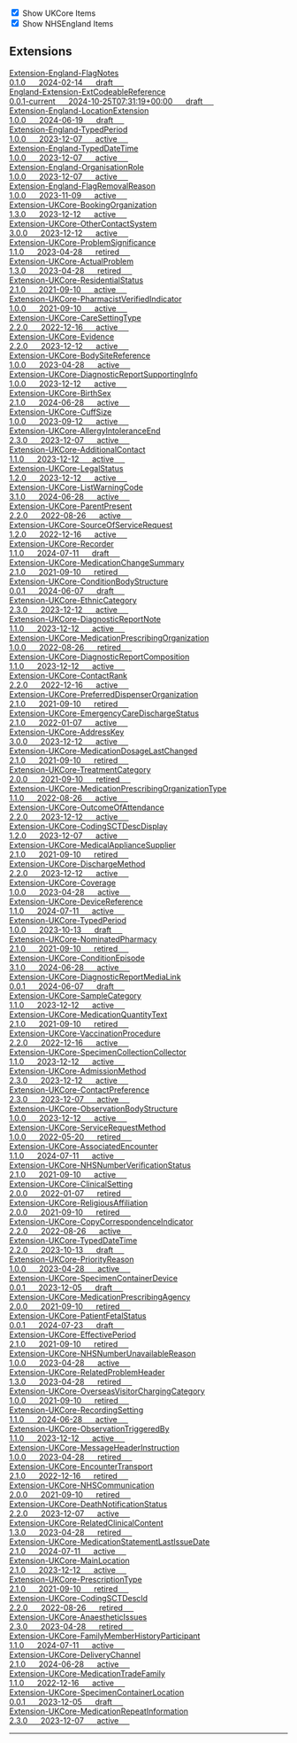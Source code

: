 <label>
    <input type="checkbox" id="ukcore-checkbox" checked>
    Show UKCore Items
    </label>
    <br>
    <label>
    <input type="checkbox" id="nhsengland-checkbox" checked>
    Show NHSEngland Items
    </label>

    
<script>
    const ukcoreCheckbox = document.getElementById('ukcore-checkbox');
    const nhsenglandCheckbox = document.getElementById('nhsengland-checkbox');

    ukcoreCheckbox.addEventListener('change', function() {
        const ukcoreItems = document.querySelectorAll('.ukcore');
        ukcoreItems.forEach(item => {
        if (ukcoreCheckbox.checked) {
            item.classList.remove('hidden');
        } else {
            item.classList.add('hidden');
        }
        });
    });

    nhsenglandCheckbox.addEventListener('change', function() {
        const nhsenglandItems = document.querySelectorAll('.nhsengland');
        nhsenglandItems.forEach(item => {
        if (nhsenglandCheckbox.checked) {
            item.classList.remove('hidden');
        } else {
            item.classList.add('hidden');
        }
        });
    });
    </script>

    
## Extensions


<a href="https://simplifier.net/NHS-England-Programme-Implementation-Guides/Extension-England-FlagNotes" class="child-title">
<div class="title">Extension-England-FlagNotes</div>
<div class="description">
  0.1.0 &nbsp;&nbsp;&nbsp;&nbsp;
  2024-02-14 &nbsp;&nbsp;&nbsp;&nbsp;
<span class="status draft">draft</span> &nbsp;&nbsp;&nbsp;&nbsp;
</div>
</a>
</div>

<a href="https://simplifier.net/NHS-England-Programme-Implementation-Guides/England-Extension-ExtCodeableReference" class="child-title">
<div class="title">England-Extension-ExtCodeableReference</div>
<div class="description">
  0.0.1-current &nbsp;&nbsp;&nbsp;&nbsp;
  2024-10-25T07:31:19+00:00 &nbsp;&nbsp;&nbsp;&nbsp;
<span class="status draft">draft</span> &nbsp;&nbsp;&nbsp;&nbsp;
</div>
</a>
</div>

<a href="https://simplifier.net/nhs-england-implementation-guide/Extension-England-LocationExtension" class="child-title">
<div class="title">Extension-England-LocationExtension</div>
<div class="description">
  1.0.0 &nbsp;&nbsp;&nbsp;&nbsp;
  2024-06-19 &nbsp;&nbsp;&nbsp;&nbsp;
<span class="status draft">draft</span> &nbsp;&nbsp;&nbsp;&nbsp;
</div>
</a>
</div>

<a href="https://simplifier.net/nhs-england-implementation-guide/Extension-England-TypedPeriod" class="child-title">
<div class="title">Extension-England-TypedPeriod</div>
<div class="description">
  1.0.0 &nbsp;&nbsp;&nbsp;&nbsp;
  2023-12-07 &nbsp;&nbsp;&nbsp;&nbsp;
<span class="status active">active</span> &nbsp;&nbsp;&nbsp;&nbsp;
</div>
</a>
</div>

<a href="https://simplifier.net/nhs-england-implementation-guide/Extension-England-TypedDateTime" class="child-title">
<div class="title">Extension-England-TypedDateTime</div>
<div class="description">
  1.0.0 &nbsp;&nbsp;&nbsp;&nbsp;
  2023-12-07 &nbsp;&nbsp;&nbsp;&nbsp;
<span class="status active">active</span> &nbsp;&nbsp;&nbsp;&nbsp;
</div>
</a>
</div>

<a href="https://simplifier.net/nhs-england-implementation-guide/Extension-England-OrganisationRole" class="child-title">
<div class="title">Extension-England-OrganisationRole</div>
<div class="description">
  1.0.0 &nbsp;&nbsp;&nbsp;&nbsp;
  2023-12-07 &nbsp;&nbsp;&nbsp;&nbsp;
<span class="status active">active</span> &nbsp;&nbsp;&nbsp;&nbsp;
</div>
</a>
</div>

<a href="https://simplifier.net/nhs-england-implementation-guide/Extension-England-FlagRemovalReason" class="child-title">
<div class="title">Extension-England-FlagRemovalReason</div>
<div class="description">
  1.0.0 &nbsp;&nbsp;&nbsp;&nbsp;
  2023-11-09 &nbsp;&nbsp;&nbsp;&nbsp;
<span class="status active">active</span> &nbsp;&nbsp;&nbsp;&nbsp;
</div>
</a>
</div>

<a href="https://simplifier.net/HL7FHIRUKCoreR4/Extension-UKCore-BookingOrganization" class="child-title">
<div class="title">Extension-UKCore-BookingOrganization</div>
<div class="description">
  1.3.0 &nbsp;&nbsp;&nbsp;&nbsp;
  2023-12-12 &nbsp;&nbsp;&nbsp;&nbsp;
<span class="status active">active</span> &nbsp;&nbsp;&nbsp;&nbsp;
</div>
</a>
</div>

<a href="https://simplifier.net/HL7FHIRUKCoreR4/Extension-UKCore-OtherContactSystem" class="child-title">
<div class="title">Extension-UKCore-OtherContactSystem</div>
<div class="description">
  3.0.0 &nbsp;&nbsp;&nbsp;&nbsp;
  2023-12-12 &nbsp;&nbsp;&nbsp;&nbsp;
<span class="status active">active</span> &nbsp;&nbsp;&nbsp;&nbsp;
</div>
</a>
</div>

<a href="https://simplifier.net/HL7FHIRUKCoreR4/Extension-UKCore-ProblemSignificance" class="child-title">
<div class="title">Extension-UKCore-ProblemSignificance</div>
<div class="description">
  1.1.0 &nbsp;&nbsp;&nbsp;&nbsp;
  2023-04-28 &nbsp;&nbsp;&nbsp;&nbsp;
<span class="status retired">retired</span> &nbsp;&nbsp;&nbsp;&nbsp;
</div>
</a>
</div>

<a href="https://simplifier.net/HL7FHIRUKCoreR4/Extension-UKCore-ActualProblem" class="child-title">
<div class="title">Extension-UKCore-ActualProblem</div>
<div class="description">
  1.3.0 &nbsp;&nbsp;&nbsp;&nbsp;
  2023-04-28 &nbsp;&nbsp;&nbsp;&nbsp;
<span class="status retired">retired</span> &nbsp;&nbsp;&nbsp;&nbsp;
</div>
</a>
</div>

<a href="https://simplifier.net/HL7FHIRUKCoreR4/Extension-UKCore-ResidentialStatus" class="child-title">
<div class="title">Extension-UKCore-ResidentialStatus</div>
<div class="description">
  2.1.0 &nbsp;&nbsp;&nbsp;&nbsp;
  2021-09-10 &nbsp;&nbsp;&nbsp;&nbsp;
<span class="status active">active</span> &nbsp;&nbsp;&nbsp;&nbsp;
</div>
</a>
</div>

<a href="https://simplifier.net/HL7FHIRUKCoreR4/Extension-UKCore-PharmacistVerifiedIndicator" class="child-title">
<div class="title">Extension-UKCore-PharmacistVerifiedIndicator</div>
<div class="description">
  1.0.0 &nbsp;&nbsp;&nbsp;&nbsp;
  2021-09-10 &nbsp;&nbsp;&nbsp;&nbsp;
<span class="status active">active</span> &nbsp;&nbsp;&nbsp;&nbsp;
</div>
</a>
</div>

<a href="https://simplifier.net/HL7FHIRUKCoreR4/Extension-UKCore-CareSettingType" class="child-title">
<div class="title">Extension-UKCore-CareSettingType</div>
<div class="description">
  2.2.0 &nbsp;&nbsp;&nbsp;&nbsp;
  2022-12-16 &nbsp;&nbsp;&nbsp;&nbsp;
<span class="status active">active</span> &nbsp;&nbsp;&nbsp;&nbsp;
</div>
</a>
</div>

<a href="https://simplifier.net/HL7FHIRUKCoreR4/Extension-UKCore-Evidence" class="child-title">
<div class="title">Extension-UKCore-Evidence</div>
<div class="description">
  2.2.0 &nbsp;&nbsp;&nbsp;&nbsp;
  2023-12-12 &nbsp;&nbsp;&nbsp;&nbsp;
<span class="status active">active</span> &nbsp;&nbsp;&nbsp;&nbsp;
</div>
</a>
</div>

<a href="https://simplifier.net/HL7FHIRUKCoreR4/Extension-UKCore-BodySiteReference" class="child-title">
<div class="title">Extension-UKCore-BodySiteReference</div>
<div class="description">
  1.0.0 &nbsp;&nbsp;&nbsp;&nbsp;
  2023-04-28 &nbsp;&nbsp;&nbsp;&nbsp;
<span class="status active">active</span> &nbsp;&nbsp;&nbsp;&nbsp;
</div>
</a>
</div>

<a href="https://simplifier.net/HL7FHIRUKCoreR4/Extension-UKCore-DiagnosticReportSupportingInfo" class="child-title">
<div class="title">Extension-UKCore-DiagnosticReportSupportingInfo</div>
<div class="description">
  1.0.0 &nbsp;&nbsp;&nbsp;&nbsp;
  2023-12-12 &nbsp;&nbsp;&nbsp;&nbsp;
<span class="status active">active</span> &nbsp;&nbsp;&nbsp;&nbsp;
</div>
</a>
</div>

<a href="https://simplifier.net/HL7FHIRUKCoreR4/Extension-UKCore-BirthSex" class="child-title">
<div class="title">Extension-UKCore-BirthSex</div>
<div class="description">
  2.1.0 &nbsp;&nbsp;&nbsp;&nbsp;
  2024-06-28 &nbsp;&nbsp;&nbsp;&nbsp;
<span class="status active">active</span> &nbsp;&nbsp;&nbsp;&nbsp;
</div>
</a>
</div>

<a href="https://simplifier.net/HL7FHIRUKCoreR4/Extension-UKCore-CuffSize" class="child-title">
<div class="title">Extension-UKCore-CuffSize</div>
<div class="description">
  1.0.0 &nbsp;&nbsp;&nbsp;&nbsp;
  2023-09-12 &nbsp;&nbsp;&nbsp;&nbsp;
<span class="status active">active</span> &nbsp;&nbsp;&nbsp;&nbsp;
</div>
</a>
</div>

<a href="https://simplifier.net/HL7FHIRUKCoreR4/Extension-UKCore-AllergyIntoleranceEnd" class="child-title">
<div class="title">Extension-UKCore-AllergyIntoleranceEnd</div>
<div class="description">
  2.3.0 &nbsp;&nbsp;&nbsp;&nbsp;
  2023-12-07 &nbsp;&nbsp;&nbsp;&nbsp;
<span class="status active">active</span> &nbsp;&nbsp;&nbsp;&nbsp;
</div>
</a>
</div>

<a href="https://simplifier.net/HL7FHIRUKCoreR4/Extension-UKCore-AdditionalContact" class="child-title">
<div class="title">Extension-UKCore-AdditionalContact</div>
<div class="description">
  1.1.0 &nbsp;&nbsp;&nbsp;&nbsp;
  2023-12-12 &nbsp;&nbsp;&nbsp;&nbsp;
<span class="status active">active</span> &nbsp;&nbsp;&nbsp;&nbsp;
</div>
</a>
</div>

<a href="https://simplifier.net/HL7FHIRUKCoreR4/Extension-UKCore-LegalStatus" class="child-title">
<div class="title">Extension-UKCore-LegalStatus</div>
<div class="description">
  1.2.0 &nbsp;&nbsp;&nbsp;&nbsp;
  2023-12-12 &nbsp;&nbsp;&nbsp;&nbsp;
<span class="status active">active</span> &nbsp;&nbsp;&nbsp;&nbsp;
</div>
</a>
</div>

<a href="https://simplifier.net/HL7FHIRUKCoreR4/Extension-UKCore-ListWarningCode" class="child-title">
<div class="title">Extension-UKCore-ListWarningCode</div>
<div class="description">
  3.1.0 &nbsp;&nbsp;&nbsp;&nbsp;
  2024-06-28 &nbsp;&nbsp;&nbsp;&nbsp;
<span class="status active">active</span> &nbsp;&nbsp;&nbsp;&nbsp;
</div>
</a>
</div>

<a href="https://simplifier.net/HL7FHIRUKCoreR4/Extension-UKCore-ParentPresent" class="child-title">
<div class="title">Extension-UKCore-ParentPresent</div>
<div class="description">
  2.2.0 &nbsp;&nbsp;&nbsp;&nbsp;
  2022-08-26 &nbsp;&nbsp;&nbsp;&nbsp;
<span class="status active">active</span> &nbsp;&nbsp;&nbsp;&nbsp;
</div>
</a>
</div>

<a href="https://simplifier.net/HL7FHIRUKCoreR4/Extension-UKCore-SourceOfServiceRequest" class="child-title">
<div class="title">Extension-UKCore-SourceOfServiceRequest</div>
<div class="description">
  1.2.0 &nbsp;&nbsp;&nbsp;&nbsp;
  2022-12-16 &nbsp;&nbsp;&nbsp;&nbsp;
<span class="status active">active</span> &nbsp;&nbsp;&nbsp;&nbsp;
</div>
</a>
</div>

<a href="https://simplifier.net/HL7FHIRUKCoreR4/Extension-UKCore-Recorder" class="child-title">
<div class="title">Extension-UKCore-Recorder</div>
<div class="description">
  1.1.0 &nbsp;&nbsp;&nbsp;&nbsp;
  2024-07-11 &nbsp;&nbsp;&nbsp;&nbsp;
<span class="status draft">draft</span> &nbsp;&nbsp;&nbsp;&nbsp;
</div>
</a>
</div>

<a href="https://simplifier.net/HL7FHIRUKCoreR4/Extension-UKCore-MedicationChangeSummary" class="child-title">
<div class="title">Extension-UKCore-MedicationChangeSummary</div>
<div class="description">
  2.1.0 &nbsp;&nbsp;&nbsp;&nbsp;
  2021-09-10 &nbsp;&nbsp;&nbsp;&nbsp;
<span class="status retired">retired</span> &nbsp;&nbsp;&nbsp;&nbsp;
</div>
</a>
</div>

<a href="https://simplifier.net/HL7FHIRUKCoreR4/Extension-UKCore-ConditionBodyStructure" class="child-title">
<div class="title">Extension-UKCore-ConditionBodyStructure</div>
<div class="description">
  0.0.1 &nbsp;&nbsp;&nbsp;&nbsp;
  2024-06-07 &nbsp;&nbsp;&nbsp;&nbsp;
<span class="status draft">draft</span> &nbsp;&nbsp;&nbsp;&nbsp;
</div>
</a>
</div>

<a href="https://simplifier.net/HL7FHIRUKCoreR4/Extension-UKCore-EthnicCategory" class="child-title">
<div class="title">Extension-UKCore-EthnicCategory</div>
<div class="description">
  2.3.0 &nbsp;&nbsp;&nbsp;&nbsp;
  2023-12-12 &nbsp;&nbsp;&nbsp;&nbsp;
<span class="status active">active</span> &nbsp;&nbsp;&nbsp;&nbsp;
</div>
</a>
</div>

<a href="https://simplifier.net/HL7FHIRUKCoreR4/Extension-UKCore-DiagnosticReportNote" class="child-title">
<div class="title">Extension-UKCore-DiagnosticReportNote</div>
<div class="description">
  1.1.0 &nbsp;&nbsp;&nbsp;&nbsp;
  2023-12-12 &nbsp;&nbsp;&nbsp;&nbsp;
<span class="status active">active</span> &nbsp;&nbsp;&nbsp;&nbsp;
</div>
</a>
</div>

<a href="https://simplifier.net/HL7FHIRUKCoreR4/Extension-UKCore-MedicationPrescribingOrganization" class="child-title">
<div class="title">Extension-UKCore-MedicationPrescribingOrganization</div>
<div class="description">
  1.0.0 &nbsp;&nbsp;&nbsp;&nbsp;
  2022-08-26 &nbsp;&nbsp;&nbsp;&nbsp;
<span class="status retired">retired</span> &nbsp;&nbsp;&nbsp;&nbsp;
</div>
</a>
</div>

<a href="https://simplifier.net/HL7FHIRUKCoreR4/Extension-UKCore-DiagnosticReportComposition" class="child-title">
<div class="title">Extension-UKCore-DiagnosticReportComposition</div>
<div class="description">
  1.1.0 &nbsp;&nbsp;&nbsp;&nbsp;
  2023-12-12 &nbsp;&nbsp;&nbsp;&nbsp;
<span class="status active">active</span> &nbsp;&nbsp;&nbsp;&nbsp;
</div>
</a>
</div>

<a href="https://simplifier.net/HL7FHIRUKCoreR4/Extension-UKCore-ContactRank" class="child-title">
<div class="title">Extension-UKCore-ContactRank</div>
<div class="description">
  2.2.0 &nbsp;&nbsp;&nbsp;&nbsp;
  2022-12-16 &nbsp;&nbsp;&nbsp;&nbsp;
<span class="status active">active</span> &nbsp;&nbsp;&nbsp;&nbsp;
</div>
</a>
</div>

<a href="https://simplifier.net/HL7FHIRUKCoreR4/Extension-UKCore-PreferredDispenserOrganization" class="child-title">
<div class="title">Extension-UKCore-PreferredDispenserOrganization</div>
<div class="description">
  2.1.0 &nbsp;&nbsp;&nbsp;&nbsp;
  2021-09-10 &nbsp;&nbsp;&nbsp;&nbsp;
<span class="status retired">retired</span> &nbsp;&nbsp;&nbsp;&nbsp;
</div>
</a>
</div>

<a href="https://simplifier.net/HL7FHIRUKCoreR4/Extension-UKCore-EmergencyCareDischargeStatus" class="child-title">
<div class="title">Extension-UKCore-EmergencyCareDischargeStatus</div>
<div class="description">
  2.1.0 &nbsp;&nbsp;&nbsp;&nbsp;
  2022-01-07 &nbsp;&nbsp;&nbsp;&nbsp;
<span class="status active">active</span> &nbsp;&nbsp;&nbsp;&nbsp;
</div>
</a>
</div>

<a href="https://simplifier.net/HL7FHIRUKCoreR4/Extension-UKCore-AddressKey" class="child-title">
<div class="title">Extension-UKCore-AddressKey</div>
<div class="description">
  3.0.0 &nbsp;&nbsp;&nbsp;&nbsp;
  2023-12-12 &nbsp;&nbsp;&nbsp;&nbsp;
<span class="status active">active</span> &nbsp;&nbsp;&nbsp;&nbsp;
</div>
</a>
</div>

<a href="https://simplifier.net/HL7FHIRUKCoreR4/Extension-UKCore-MedicationDosageLastChanged" class="child-title">
<div class="title">Extension-UKCore-MedicationDosageLastChanged</div>
<div class="description">
  2.1.0 &nbsp;&nbsp;&nbsp;&nbsp;
  2021-09-10 &nbsp;&nbsp;&nbsp;&nbsp;
<span class="status retired">retired</span> &nbsp;&nbsp;&nbsp;&nbsp;
</div>
</a>
</div>

<a href="https://simplifier.net/HL7FHIRUKCoreR4/Extension-UKCore-TreatmentCategory" class="child-title">
<div class="title">Extension-UKCore-TreatmentCategory</div>
<div class="description">
  2.0.0 &nbsp;&nbsp;&nbsp;&nbsp;
  2021-09-10 &nbsp;&nbsp;&nbsp;&nbsp;
<span class="status retired">retired</span> &nbsp;&nbsp;&nbsp;&nbsp;
</div>
</a>
</div>

<a href="https://simplifier.net/HL7FHIRUKCoreR4/Extension-UKCore-MedicationPrescribingOrganizationType" class="child-title">
<div class="title">Extension-UKCore-MedicationPrescribingOrganizationType</div>
<div class="description">
  1.1.0 &nbsp;&nbsp;&nbsp;&nbsp;
  2022-08-26 &nbsp;&nbsp;&nbsp;&nbsp;
<span class="status active">active</span> &nbsp;&nbsp;&nbsp;&nbsp;
</div>
</a>
</div>

<a href="https://simplifier.net/HL7FHIRUKCoreR4/Extension-UKCore-OutcomeOfAttendance" class="child-title">
<div class="title">Extension-UKCore-OutcomeOfAttendance</div>
<div class="description">
  2.2.0 &nbsp;&nbsp;&nbsp;&nbsp;
  2023-12-12 &nbsp;&nbsp;&nbsp;&nbsp;
<span class="status active">active</span> &nbsp;&nbsp;&nbsp;&nbsp;
</div>
</a>
</div>

<a href="https://simplifier.net/HL7FHIRUKCoreR4/Extension-UKCore-CodingSCTDescDisplay" class="child-title">
<div class="title">Extension-UKCore-CodingSCTDescDisplay</div>
<div class="description">
  1.2.0 &nbsp;&nbsp;&nbsp;&nbsp;
  2023-12-07 &nbsp;&nbsp;&nbsp;&nbsp;
<span class="status active">active</span> &nbsp;&nbsp;&nbsp;&nbsp;
</div>
</a>
</div>

<a href="https://simplifier.net/HL7FHIRUKCoreR4/Extension-UKCore-MedicalApplianceSupplier" class="child-title">
<div class="title">Extension-UKCore-MedicalApplianceSupplier</div>
<div class="description">
  2.1.0 &nbsp;&nbsp;&nbsp;&nbsp;
  2021-09-10 &nbsp;&nbsp;&nbsp;&nbsp;
<span class="status retired">retired</span> &nbsp;&nbsp;&nbsp;&nbsp;
</div>
</a>
</div>

<a href="https://simplifier.net/HL7FHIRUKCoreR4/Extension-UKCore-DischargeMethod" class="child-title">
<div class="title">Extension-UKCore-DischargeMethod</div>
<div class="description">
  2.2.0 &nbsp;&nbsp;&nbsp;&nbsp;
  2023-12-12 &nbsp;&nbsp;&nbsp;&nbsp;
<span class="status active">active</span> &nbsp;&nbsp;&nbsp;&nbsp;
</div>
</a>
</div>

<a href="https://simplifier.net/HL7FHIRUKCoreR4/Extension-UKCore-Coverage" class="child-title">
<div class="title">Extension-UKCore-Coverage</div>
<div class="description">
  1.0.0 &nbsp;&nbsp;&nbsp;&nbsp;
  2023-04-28 &nbsp;&nbsp;&nbsp;&nbsp;
<span class="status active">active</span> &nbsp;&nbsp;&nbsp;&nbsp;
</div>
</a>
</div>

<a href="https://simplifier.net/HL7FHIRUKCoreR4/Extension-UKCore-DeviceReference" class="child-title">
<div class="title">Extension-UKCore-DeviceReference</div>
<div class="description">
  1.1.0 &nbsp;&nbsp;&nbsp;&nbsp;
  2024-07-11 &nbsp;&nbsp;&nbsp;&nbsp;
<span class="status active">active</span> &nbsp;&nbsp;&nbsp;&nbsp;
</div>
</a>
</div>

<a href="https://simplifier.net/HL7FHIRUKCoreR4/Extension-UKCore-TypedPeriod" class="child-title">
<div class="title">Extension-UKCore-TypedPeriod</div>
<div class="description">
  1.0.0 &nbsp;&nbsp;&nbsp;&nbsp;
  2023-10-13 &nbsp;&nbsp;&nbsp;&nbsp;
<span class="status draft">draft</span> &nbsp;&nbsp;&nbsp;&nbsp;
</div>
</a>
</div>

<a href="https://simplifier.net/HL7FHIRUKCoreR4/Extension-UKCore-NominatedPharmacy" class="child-title">
<div class="title">Extension-UKCore-NominatedPharmacy</div>
<div class="description">
  2.1.0 &nbsp;&nbsp;&nbsp;&nbsp;
  2021-09-10 &nbsp;&nbsp;&nbsp;&nbsp;
<span class="status retired">retired</span> &nbsp;&nbsp;&nbsp;&nbsp;
</div>
</a>
</div>

<a href="https://simplifier.net/HL7FHIRUKCoreR4/Extension-UKCore-ConditionEpisode" class="child-title">
<div class="title">Extension-UKCore-ConditionEpisode</div>
<div class="description">
  3.1.0 &nbsp;&nbsp;&nbsp;&nbsp;
  2024-06-28 &nbsp;&nbsp;&nbsp;&nbsp;
<span class="status active">active</span> &nbsp;&nbsp;&nbsp;&nbsp;
</div>
</a>
</div>

<a href="https://simplifier.net/HL7FHIRUKCoreR4/Extension-UKCore-DiagnosticReportMediaLink" class="child-title">
<div class="title">Extension-UKCore-DiagnosticReportMediaLink</div>
<div class="description">
  0.0.1 &nbsp;&nbsp;&nbsp;&nbsp;
  2024-06-07 &nbsp;&nbsp;&nbsp;&nbsp;
<span class="status draft">draft</span> &nbsp;&nbsp;&nbsp;&nbsp;
</div>
</a>
</div>

<a href="https://simplifier.net/HL7FHIRUKCoreR4/Extension-UKCore-SampleCategory" class="child-title">
<div class="title">Extension-UKCore-SampleCategory</div>
<div class="description">
  1.1.0 &nbsp;&nbsp;&nbsp;&nbsp;
  2023-12-12 &nbsp;&nbsp;&nbsp;&nbsp;
<span class="status active">active</span> &nbsp;&nbsp;&nbsp;&nbsp;
</div>
</a>
</div>

<a href="https://simplifier.net/HL7FHIRUKCoreR4/Extension-UKCore-MedicationQuantityText" class="child-title">
<div class="title">Extension-UKCore-MedicationQuantityText</div>
<div class="description">
  2.1.0 &nbsp;&nbsp;&nbsp;&nbsp;
  2021-09-10 &nbsp;&nbsp;&nbsp;&nbsp;
<span class="status retired">retired</span> &nbsp;&nbsp;&nbsp;&nbsp;
</div>
</a>
</div>

<a href="https://simplifier.net/HL7FHIRUKCoreR4/Extension-UKCore-VaccinationProcedure" class="child-title">
<div class="title">Extension-UKCore-VaccinationProcedure</div>
<div class="description">
  2.2.0 &nbsp;&nbsp;&nbsp;&nbsp;
  2022-12-16 &nbsp;&nbsp;&nbsp;&nbsp;
<span class="status active">active</span> &nbsp;&nbsp;&nbsp;&nbsp;
</div>
</a>
</div>

<a href="https://simplifier.net/HL7FHIRUKCoreR4/Extension-UKCore-SpecimenCollectionCollector" class="child-title">
<div class="title">Extension-UKCore-SpecimenCollectionCollector</div>
<div class="description">
  1.1.0 &nbsp;&nbsp;&nbsp;&nbsp;
  2023-12-12 &nbsp;&nbsp;&nbsp;&nbsp;
<span class="status active">active</span> &nbsp;&nbsp;&nbsp;&nbsp;
</div>
</a>
</div>

<a href="https://simplifier.net/HL7FHIRUKCoreR4/Extension-UKCore-AdmissionMethod" class="child-title">
<div class="title">Extension-UKCore-AdmissionMethod</div>
<div class="description">
  2.3.0 &nbsp;&nbsp;&nbsp;&nbsp;
  2023-12-12 &nbsp;&nbsp;&nbsp;&nbsp;
<span class="status active">active</span> &nbsp;&nbsp;&nbsp;&nbsp;
</div>
</a>
</div>

<a href="https://simplifier.net/HL7FHIRUKCoreR4/Extension-UKCore-ContactPreference" class="child-title">
<div class="title">Extension-UKCore-ContactPreference</div>
<div class="description">
  2.3.0 &nbsp;&nbsp;&nbsp;&nbsp;
  2023-12-07 &nbsp;&nbsp;&nbsp;&nbsp;
<span class="status active">active</span> &nbsp;&nbsp;&nbsp;&nbsp;
</div>
</a>
</div>

<a href="https://simplifier.net/HL7FHIRUKCoreR4/Extension-UKCore-ObservationBodyStructure" class="child-title">
<div class="title">Extension-UKCore-ObservationBodyStructure</div>
<div class="description">
  1.0.0 &nbsp;&nbsp;&nbsp;&nbsp;
  2023-12-12 &nbsp;&nbsp;&nbsp;&nbsp;
<span class="status active">active</span> &nbsp;&nbsp;&nbsp;&nbsp;
</div>
</a>
</div>

<a href="https://simplifier.net/HL7FHIRUKCoreR4/Extension-UKCore-ServiceRequestMethod" class="child-title">
<div class="title">Extension-UKCore-ServiceRequestMethod</div>
<div class="description">
  1.0.0 &nbsp;&nbsp;&nbsp;&nbsp;
  2022-05-20 &nbsp;&nbsp;&nbsp;&nbsp;
<span class="status retired">retired</span> &nbsp;&nbsp;&nbsp;&nbsp;
</div>
</a>
</div>

<a href="https://simplifier.net/HL7FHIRUKCoreR4/Extension-UKCore-AssociatedEncounter" class="child-title">
<div class="title">Extension-UKCore-AssociatedEncounter</div>
<div class="description">
  1.1.0 &nbsp;&nbsp;&nbsp;&nbsp;
  2024-07-11 &nbsp;&nbsp;&nbsp;&nbsp;
<span class="status active">active</span> &nbsp;&nbsp;&nbsp;&nbsp;
</div>
</a>
</div>

<a href="https://simplifier.net/HL7FHIRUKCoreR4/Extension-UKCore-NHSNumberVerificationStatus" class="child-title">
<div class="title">Extension-UKCore-NHSNumberVerificationStatus</div>
<div class="description">
  2.1.0 &nbsp;&nbsp;&nbsp;&nbsp;
  2021-09-10 &nbsp;&nbsp;&nbsp;&nbsp;
<span class="status active">active</span> &nbsp;&nbsp;&nbsp;&nbsp;
</div>
</a>
</div>

<a href="https://simplifier.net/HL7FHIRUKCoreR4/Extension-UKCore-ClinicalSetting" class="child-title">
<div class="title">Extension-UKCore-ClinicalSetting</div>
<div class="description">
  2.0.0 &nbsp;&nbsp;&nbsp;&nbsp;
  2022-01-07 &nbsp;&nbsp;&nbsp;&nbsp;
<span class="status retired">retired</span> &nbsp;&nbsp;&nbsp;&nbsp;
</div>
</a>
</div>

<a href="https://simplifier.net/HL7FHIRUKCoreR4/Extension-UKCore-ReligiousAffiliation" class="child-title">
<div class="title">Extension-UKCore-ReligiousAffiliation</div>
<div class="description">
  2.0.0 &nbsp;&nbsp;&nbsp;&nbsp;
  2021-09-10 &nbsp;&nbsp;&nbsp;&nbsp;
<span class="status retired">retired</span> &nbsp;&nbsp;&nbsp;&nbsp;
</div>
</a>
</div>

<a href="https://simplifier.net/HL7FHIRUKCoreR4/Extension-UKCore-CopyCorrespondenceIndicator" class="child-title">
<div class="title">Extension-UKCore-CopyCorrespondenceIndicator</div>
<div class="description">
  2.2.0 &nbsp;&nbsp;&nbsp;&nbsp;
  2022-08-26 &nbsp;&nbsp;&nbsp;&nbsp;
<span class="status active">active</span> &nbsp;&nbsp;&nbsp;&nbsp;
</div>
</a>
</div>

<a href="https://simplifier.net/HL7FHIRUKCoreR4/Extension-UKCore-TypedDateTime" class="child-title">
<div class="title">Extension-UKCore-TypedDateTime</div>
<div class="description">
  2.2.0 &nbsp;&nbsp;&nbsp;&nbsp;
  2023-10-13 &nbsp;&nbsp;&nbsp;&nbsp;
<span class="status draft">draft</span> &nbsp;&nbsp;&nbsp;&nbsp;
</div>
</a>
</div>

<a href="https://simplifier.net/HL7FHIRUKCoreR4/Extension-UKCore-PriorityReason" class="child-title">
<div class="title">Extension-UKCore-PriorityReason</div>
<div class="description">
  1.0.0 &nbsp;&nbsp;&nbsp;&nbsp;
  2023-04-28 &nbsp;&nbsp;&nbsp;&nbsp;
<span class="status active">active</span> &nbsp;&nbsp;&nbsp;&nbsp;
</div>
</a>
</div>

<a href="https://simplifier.net/HL7FHIRUKCoreR4/Extension-UKCore-SpecimenContainerDevice" class="child-title">
<div class="title">Extension-UKCore-SpecimenContainerDevice</div>
<div class="description">
  0.0.1 &nbsp;&nbsp;&nbsp;&nbsp;
  2023-12-05 &nbsp;&nbsp;&nbsp;&nbsp;
<span class="status draft">draft</span> &nbsp;&nbsp;&nbsp;&nbsp;
</div>
</a>
</div>

<a href="https://simplifier.net/HL7FHIRUKCoreR4/Extension-UKCore-MedicationPrescribingAgency" class="child-title">
<div class="title">Extension-UKCore-MedicationPrescribingAgency</div>
<div class="description">
  2.0.0 &nbsp;&nbsp;&nbsp;&nbsp;
  2021-09-10 &nbsp;&nbsp;&nbsp;&nbsp;
<span class="status retired">retired</span> &nbsp;&nbsp;&nbsp;&nbsp;
</div>
</a>
</div>

<a href="https://simplifier.net/HL7FHIRUKCoreR4/Extension-UKCore-PatientFetalStatus" class="child-title">
<div class="title">Extension-UKCore-PatientFetalStatus</div>
<div class="description">
  0.0.1 &nbsp;&nbsp;&nbsp;&nbsp;
  2024-07-23 &nbsp;&nbsp;&nbsp;&nbsp;
<span class="status draft">draft</span> &nbsp;&nbsp;&nbsp;&nbsp;
</div>
</a>
</div>

<a href="https://simplifier.net/HL7FHIRUKCoreR4/Extension-UKCore-EffectivePeriod" class="child-title">
<div class="title">Extension-UKCore-EffectivePeriod</div>
<div class="description">
  2.1.0 &nbsp;&nbsp;&nbsp;&nbsp;
  2021-09-10 &nbsp;&nbsp;&nbsp;&nbsp;
<span class="status retired">retired</span> &nbsp;&nbsp;&nbsp;&nbsp;
</div>
</a>
</div>

<a href="https://simplifier.net/HL7FHIRUKCoreR4/Extension-UKCore-NHSNumberUnavailableReason" class="child-title">
<div class="title">Extension-UKCore-NHSNumberUnavailableReason</div>
<div class="description">
  1.0.0 &nbsp;&nbsp;&nbsp;&nbsp;
  2023-04-28 &nbsp;&nbsp;&nbsp;&nbsp;
<span class="status active">active</span> &nbsp;&nbsp;&nbsp;&nbsp;
</div>
</a>
</div>

<a href="https://simplifier.net/HL7FHIRUKCoreR4/Extension-UKCore-RelatedProblemHeader" class="child-title">
<div class="title">Extension-UKCore-RelatedProblemHeader</div>
<div class="description">
  1.3.0 &nbsp;&nbsp;&nbsp;&nbsp;
  2023-04-28 &nbsp;&nbsp;&nbsp;&nbsp;
<span class="status retired">retired</span> &nbsp;&nbsp;&nbsp;&nbsp;
</div>
</a>
</div>

<a href="https://simplifier.net/HL7FHIRUKCoreR4/Extension-UKCore-OverseasVisitorChargingCategory" class="child-title">
<div class="title">Extension-UKCore-OverseasVisitorChargingCategory</div>
<div class="description">
  1.0.0 &nbsp;&nbsp;&nbsp;&nbsp;
  2021-09-10 &nbsp;&nbsp;&nbsp;&nbsp;
<span class="status retired">retired</span> &nbsp;&nbsp;&nbsp;&nbsp;
</div>
</a>
</div>

<a href="https://simplifier.net/HL7FHIRUKCoreR4/Extension-UKCore-RecordingSetting" class="child-title">
<div class="title">Extension-UKCore-RecordingSetting</div>
<div class="description">
  1.1.0 &nbsp;&nbsp;&nbsp;&nbsp;
  2024-06-28 &nbsp;&nbsp;&nbsp;&nbsp;
<span class="status active">active</span> &nbsp;&nbsp;&nbsp;&nbsp;
</div>
</a>
</div>

<a href="https://simplifier.net/HL7FHIRUKCoreR4/Extension-UKCore-ObservationTriggeredBy" class="child-title">
<div class="title">Extension-UKCore-ObservationTriggeredBy</div>
<div class="description">
  1.1.0 &nbsp;&nbsp;&nbsp;&nbsp;
  2023-12-12 &nbsp;&nbsp;&nbsp;&nbsp;
<span class="status active">active</span> &nbsp;&nbsp;&nbsp;&nbsp;
</div>
</a>
</div>

<a href="https://simplifier.net/HL7FHIRUKCoreR4/Extension-UKCore-MessageHeaderInstruction" class="child-title">
<div class="title">Extension-UKCore-MessageHeaderInstruction</div>
<div class="description">
  1.0.0 &nbsp;&nbsp;&nbsp;&nbsp;
  2023-04-28 &nbsp;&nbsp;&nbsp;&nbsp;
<span class="status retired">retired</span> &nbsp;&nbsp;&nbsp;&nbsp;
</div>
</a>
</div>

<a href="https://simplifier.net/HL7FHIRUKCoreR4/Extension-UKCore-EncounterTransport" class="child-title">
<div class="title">Extension-UKCore-EncounterTransport</div>
<div class="description">
  2.1.0 &nbsp;&nbsp;&nbsp;&nbsp;
  2022-12-16 &nbsp;&nbsp;&nbsp;&nbsp;
<span class="status retired">retired</span> &nbsp;&nbsp;&nbsp;&nbsp;
</div>
</a>
</div>

<a href="https://simplifier.net/HL7FHIRUKCoreR4/Extension-UKCore-NHSCommunication" class="child-title">
<div class="title">Extension-UKCore-NHSCommunication</div>
<div class="description">
  2.0.0 &nbsp;&nbsp;&nbsp;&nbsp;
  2021-09-10 &nbsp;&nbsp;&nbsp;&nbsp;
<span class="status retired">retired</span> &nbsp;&nbsp;&nbsp;&nbsp;
</div>
</a>
</div>

<a href="https://simplifier.net/HL7FHIRUKCoreR4/Extension-UKCore-DeathNotificationStatus" class="child-title">
<div class="title">Extension-UKCore-DeathNotificationStatus</div>
<div class="description">
  2.2.0 &nbsp;&nbsp;&nbsp;&nbsp;
  2023-12-07 &nbsp;&nbsp;&nbsp;&nbsp;
<span class="status active">active</span> &nbsp;&nbsp;&nbsp;&nbsp;
</div>
</a>
</div>

<a href="https://simplifier.net/HL7FHIRUKCoreR4/Extension-UKCore-RelatedClinicalContent" class="child-title">
<div class="title">Extension-UKCore-RelatedClinicalContent</div>
<div class="description">
  1.3.0 &nbsp;&nbsp;&nbsp;&nbsp;
  2023-04-28 &nbsp;&nbsp;&nbsp;&nbsp;
<span class="status retired">retired</span> &nbsp;&nbsp;&nbsp;&nbsp;
</div>
</a>
</div>

<a href="https://simplifier.net/HL7FHIRUKCoreR4/Extension-UKCore-MedicationStatementLastIssueDate" class="child-title">
<div class="title">Extension-UKCore-MedicationStatementLastIssueDate</div>
<div class="description">
  2.1.0 &nbsp;&nbsp;&nbsp;&nbsp;
  2024-07-11 &nbsp;&nbsp;&nbsp;&nbsp;
<span class="status active">active</span> &nbsp;&nbsp;&nbsp;&nbsp;
</div>
</a>
</div>

<a href="https://simplifier.net/HL7FHIRUKCoreR4/Extension-UKCore-MainLocation" class="child-title">
<div class="title">Extension-UKCore-MainLocation</div>
<div class="description">
  2.1.0 &nbsp;&nbsp;&nbsp;&nbsp;
  2023-12-12 &nbsp;&nbsp;&nbsp;&nbsp;
<span class="status active">active</span> &nbsp;&nbsp;&nbsp;&nbsp;
</div>
</a>
</div>

<a href="https://simplifier.net/HL7FHIRUKCoreR4/Extension-UKCore-PrescriptionType" class="child-title">
<div class="title">Extension-UKCore-PrescriptionType</div>
<div class="description">
  2.1.0 &nbsp;&nbsp;&nbsp;&nbsp;
  2021-09-10 &nbsp;&nbsp;&nbsp;&nbsp;
<span class="status retired">retired</span> &nbsp;&nbsp;&nbsp;&nbsp;
</div>
</a>
</div>

<a href="https://simplifier.net/HL7FHIRUKCoreR4/Extension-UKCore-CodingSCTDescId" class="child-title">
<div class="title">Extension-UKCore-CodingSCTDescId</div>
<div class="description">
  2.2.0 &nbsp;&nbsp;&nbsp;&nbsp;
  2022-08-26 &nbsp;&nbsp;&nbsp;&nbsp;
<span class="status retired">retired</span> &nbsp;&nbsp;&nbsp;&nbsp;
</div>
</a>
</div>

<a href="https://simplifier.net/HL7FHIRUKCoreR4/Extension-UKCore-AnaestheticIssues" class="child-title">
<div class="title">Extension-UKCore-AnaestheticIssues</div>
<div class="description">
  2.3.0 &nbsp;&nbsp;&nbsp;&nbsp;
  2023-04-28 &nbsp;&nbsp;&nbsp;&nbsp;
<span class="status retired">retired</span> &nbsp;&nbsp;&nbsp;&nbsp;
</div>
</a>
</div>

<a href="https://simplifier.net/HL7FHIRUKCoreR4/Extension-UKCore-FamilyMemberHistoryParticipant" class="child-title">
<div class="title">Extension-UKCore-FamilyMemberHistoryParticipant</div>
<div class="description">
  1.1.0 &nbsp;&nbsp;&nbsp;&nbsp;
  2024-07-11 &nbsp;&nbsp;&nbsp;&nbsp;
<span class="status active">active</span> &nbsp;&nbsp;&nbsp;&nbsp;
</div>
</a>
</div>

<a href="https://simplifier.net/HL7FHIRUKCoreR4/Extension-UKCore-DeliveryChannel" class="child-title">
<div class="title">Extension-UKCore-DeliveryChannel</div>
<div class="description">
  2.1.0 &nbsp;&nbsp;&nbsp;&nbsp;
  2024-06-28 &nbsp;&nbsp;&nbsp;&nbsp;
<span class="status active">active</span> &nbsp;&nbsp;&nbsp;&nbsp;
</div>
</a>
</div>

<a href="https://simplifier.net/HL7FHIRUKCoreR4/Extension-UKCore-MedicationTradeFamily" class="child-title">
<div class="title">Extension-UKCore-MedicationTradeFamily</div>
<div class="description">
  1.1.0 &nbsp;&nbsp;&nbsp;&nbsp;
  2022-12-16 &nbsp;&nbsp;&nbsp;&nbsp;
<span class="status active">active</span> &nbsp;&nbsp;&nbsp;&nbsp;
</div>
</a>
</div>

<a href="https://simplifier.net/HL7FHIRUKCoreR4/Extension-UKCore-SpecimenContainerLocation" class="child-title">
<div class="title">Extension-UKCore-SpecimenContainerLocation</div>
<div class="description">
  0.0.1 &nbsp;&nbsp;&nbsp;&nbsp;
  2023-12-05 &nbsp;&nbsp;&nbsp;&nbsp;
<span class="status draft">draft</span> &nbsp;&nbsp;&nbsp;&nbsp;
</div>
</a>
</div>

<a href="https://simplifier.net/HL7FHIRUKCoreR4/Extension-UKCore-MedicationRepeatInformation" class="child-title">
<div class="title">Extension-UKCore-MedicationRepeatInformation</div>
<div class="description">
  2.3.0 &nbsp;&nbsp;&nbsp;&nbsp;
  2023-12-07 &nbsp;&nbsp;&nbsp;&nbsp;
<span class="status active">active</span> &nbsp;&nbsp;&nbsp;&nbsp;
</div>
</a>
</div>

</div>

---



